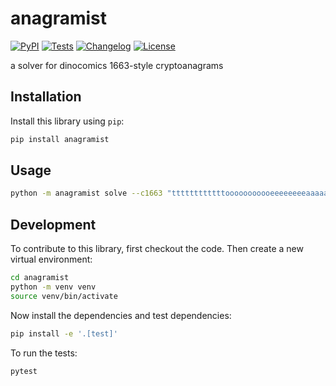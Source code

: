 # anagramist

[![PyPI](https://img.shields.io/pypi/v/anagramist.svg)](https://pypi.org/project/anagramist/)
[![Tests](https://github.com/lonnen/anagramist/actions/workflows/test.yml/badge.svg)](https://github.com/lonnen/anagramist/actions/workflows/test.yml)
[![Changelog](https://img.shields.io/github/v/release/lonnen/anagramist?include_prereleases&label=changelog)](https://github.com/lonnen/anagramist/releases)
[![License](https://img.shields.io/badge/license-Apache%202.0-blue.svg)](https://github.com/lonnen/anagramist/blob/main/LICENSE)

a solver for dinocomics 1663-style cryptoanagrams

## Installation

Install this library using `pip`:
```bash
pip install anagramist
```
## Usage

```bash
python -m anagramist solve --c1663 "ttttttttttttooooooooooeeeeeeeeaaaaaaallllllnnnnnnuuuuuuiiiiisssssdddddhhhhhyyyyyIIrrrfffbbwwkcmvg:,\!\!"
```

## Development

To contribute to this library, first checkout the code. Then create a new virtual environment:
```bash
cd anagramist
python -m venv venv
source venv/bin/activate
```
Now install the dependencies and test dependencies:
```bash
pip install -e '.[test]'
```
To run the tests:
```bash
pytest
```
